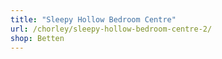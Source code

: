 ```yaml
---
title: "Sleepy Hollow Bedroom Centre"
url: /chorley/sleepy-hollow-bedroom-centre-2/
shop: Betten
---
```

